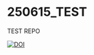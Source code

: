 # 250615_TEST
TEST REPO

[![DOI](https://zenodo.org/badge/DOI/10.5281/zenodo.15669049.svg)](https://doi.org/10.5281/zenodo.15669049)
